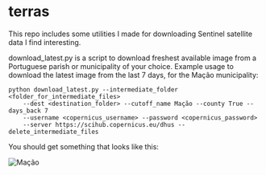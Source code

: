 # terras

This repo includes some utilities I made for downloading Sentinel satellite data I find interesting.

download_latest.py is a script to download freshest available image from a Portuguese parish or municipality of your choice. Example usage to download the latest image from the last 7 days, for the Mação municipality:

```shell
python download_latest.py --intermediate_folder <folder_for_intermediate_files> 
    --dest <destination_folder> --cutoff_name Mação --county True --days_back 7
    --username <copernicus_username> --password <copernicus_password>
    --server https://scihub.copernicus.eu/dhus --delete_intermediate_files
```

You should get something that looks like this:

![Mação](macao_example.png)